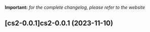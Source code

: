 **Important:**
*for the complete changelog, please refer to the website*




## [cs2-0.0.1]cs2-0.0.1 (2023-11-10)

